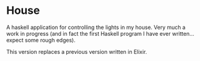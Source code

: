 # House

A haskell application for controlling the lights in my house.
Very much a work in progress (and in fact the first Haskell
program I have ever written... expect some rough edges).

This version replaces a previous version written in Elixir.
